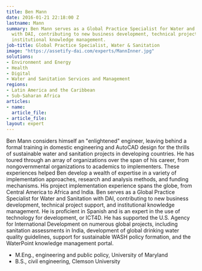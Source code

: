 ```yaml
---
title: Ben Mann
date: 2016-01-21 22:18:00 Z
lastname: Mann
summary: Ben Mann serves as a Global Practice Specialist for Water and Sanitation
  with DAI, contributing to new business development, technical project support, and
  institutional knowledge management.
job-title: Global Practice Specialist, Water & Sanitation
image: "https://assetify-dai.com/experts/MannInner.jpg"
solutions:
- Environment and Energy
- Health
- Digital
- Water and Sanitation Services and Management
regions:
- Latin America and the Caribbean
- Sub-Saharan Africa
articles:
- name: 
  article_file: 
- article_file: 
layout: expert
---
```


Ben Mann considers himself an "enlightened" engineer, leaving behind a formal training in domestic engineering and AutoCAD design for the thrills of sustainable water and sanitation projects in developing countries. He has toured through an array of organizations over the span of his career, from nongovernmental organizations to academics to implementers. These experiences helped Ben develop a wealth of expertise in a variety of implementation approaches, research and analysis methods, and funding mechanisms. His project implementation experience spans the globe, from Central America to Africa and India. Ben serves as a Global Practice Specialist for Water and Sanitation with DAI, contributing to new business development, technical project support, and institutional knowledge management. He is proficient in Spanish and is an expert in the use of technology for development, or ICT4D. He has supported the U.S. Agency for International Development on numerous global projects, including sanitation assessments in India, development of global drinking water quality guidelines, support for sustainable WASH policy formation, and the WaterPoint knowledge management portal.

* M.Eng., engineering and public policy, University of Maryland
* B.S., civil engineering, Clemson University
